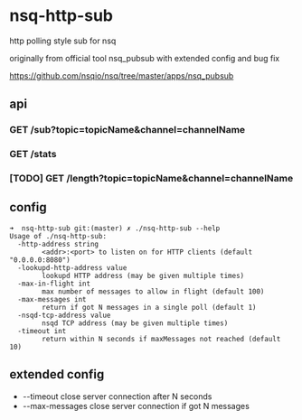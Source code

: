 # nsq-http-sub

http polling style sub for nsq

originally from official tool nsq_pubsub with extended config and bug fix

https://github.com/nsqio/nsq/tree/master/apps/nsq_pubsub

## api

### GET /sub?topic=topicName&channel=channelName

### GET /stats

### [TODO] GET /length?topic=topicName&channel=channelName


## config
```
➜  nsq-http-sub git:(master) ✗ ./nsq-http-sub --help
Usage of ./nsq-http-sub:
  -http-address string
    	<addr>:<port> to listen on for HTTP clients (default "0.0.0.0:8080")
  -lookupd-http-address value
    	lookupd HTTP address (may be given multiple times)
  -max-in-flight int
    	max number of messages to allow in flight (default 100)
  -max-messages int
    	return if got N messages in a single poll (default 1)
  -nsqd-tcp-address value
    	nsqd TCP address (may be given multiple times)
  -timeout int
    	return within N seconds if maxMessages not reached (default 10)

```

## extended config
* --timeout			close server connection after N seconds
* --max-messages	close server connection if got N messages

